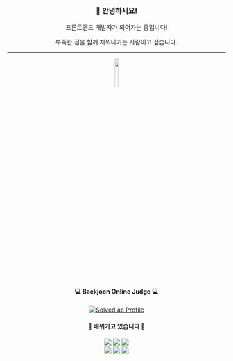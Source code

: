 <div align = "center">

### 👋 안녕하세요! 

프론트엔드 개발자가 되어가는 중입니다!

부족한 점을 함께 채워나가는 사람이고 싶습니다.


<hr> 

<a href="https://sneaky-fowl-623.notion.site/baacc370176c4c1b93675dcedf2f86f7"><img src="https://user-images.githubusercontent.com/103303021/208474761-485e0b80-209c-47f3-8f82-0721f4a54b60.png" width="13%"></a>



#### 💻 Baekjoon Online Judge 💻
[![Solved.ac Profile](http://mazassumnida.wtf/api/generate_badge?boj=dmlgus1922)](https://solved.ac/dmlgus1922)

#### 🌱 **배워가고 있습니다** 🌱
  
<!-- https://simpleicons.org/  뱃지 사이트 -->

<img src="https://img.shields.io/badge/Python-3766AB?style=flat-square&logo=Python&logoColor=white"/></a>
<img src="https://img.shields.io/badge/Node.js-339933?style=flat-square&logo=Node.js&logoColor=white"/></a>
<img src="https://img.shields.io/badge/React-61DAFB?style=flat-square&logo=React&logoColor=white"/></a>
<br>
<img src="https://img.shields.io/badge/HTML5-E34F26?style=flat-square&logo=HTML5&logoColor=white"/></a>
<img src="https://img.shields.io/badge/CSS3-1572B6?style=flat-square&logo=CSS3&logoColor=white"/></a>
<img src="https://img.shields.io/badge/JavaScript-F7DF1E?style=flat-square&logo=JavaScript&logoColor=white"/></a>




</div>
